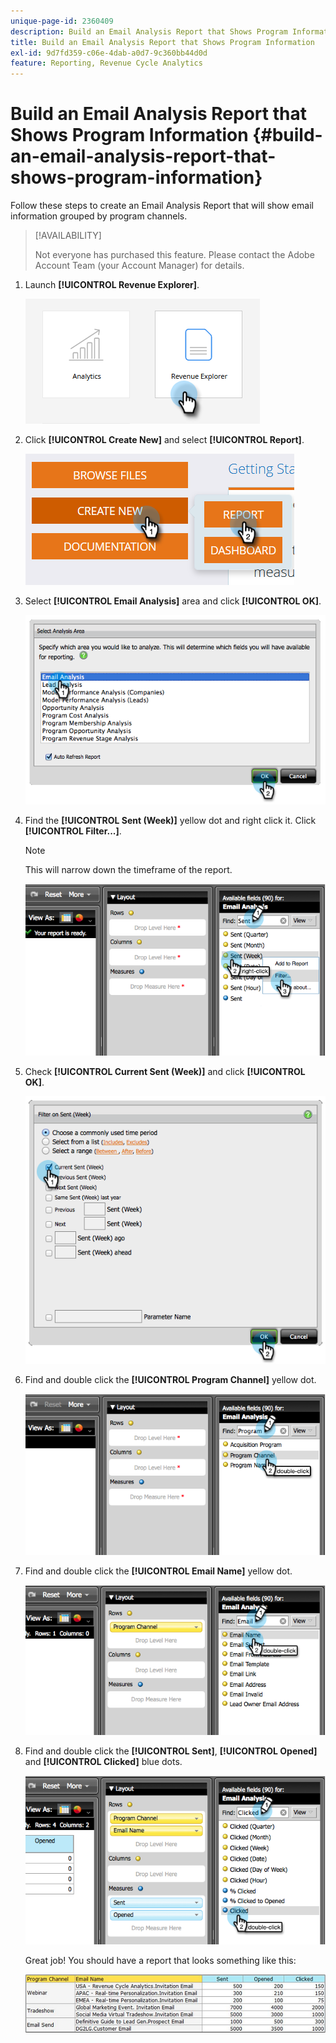 ```yaml
---
unique-page-id: 2360409
description: Build an Email Analysis Report that Shows Program Information - Marketo Docs - Product Documentation
title: Build an Email Analysis Report that Shows Program Information
exl-id: 9d7fd359-c06e-4dab-a0d7-9c360bb44d0d
feature: Reporting, Revenue Cycle Analytics
---
```

# Build an Email Analysis Report that Shows Program Information {#build-an-email-analysis-report-that-shows-program-information}

Follow these steps to create an Email Analysis Report that will show email information grouped by program channels.

>[!AVAILABILITY]
>
>Not everyone has purchased this feature. Please contact the Adobe Account Team (your Account Manager) for details.

1. Launch **[!UICONTROL Revenue Explorer]**.

   ![](assets/report-that-shows-program-information-1.png)

1. Click **[!UICONTROL Create New]** and select **[!UICONTROL Report]**.

   ![](assets/report-that-shows-program-information-2.png)

1. Select **[!UICONTROL Email Analysis]** area and click **[!UICONTROL OK]**.

   ![](assets/image2014-9-17-19-3a43-3a20.png)

1. Find the **[!UICONTROL Sent (Week)]** yellow dot and right click it. Click **[!UICONTROL Filter...]**.

   >[!NOTE]
   >
   >This will narrow down the timeframe of the report.

   ![](assets/image2014-9-17-19-3a43-3a49.png)

1. Check **[!UICONTROL Current Sent (Week)]** and click **[!UICONTROL OK]**.

   ![](assets/image2014-9-17-19-3a43-3a59.png)

1. Find and double click the **[!UICONTROL Program Channel]** yellow dot.

   ![](assets/image2014-9-17-19-3a44-3a14.png)

1. Find and double click the **[!UICONTROL Email Name]** yellow dot.

   ![](assets/image2014-9-17-19-3a44-3a34.png)

1. Find and double click the **[!UICONTROL Sent]**, **[!UICONTROL Opened]** and **[!UICONTROL Clicked]** blue dots.

   ![](assets/image2014-9-17-19-3a44-3a41.png)

   Great job! You should have a report that looks something like this:

   ![](assets/image2014-9-17-19-3a45-3a1.png)
